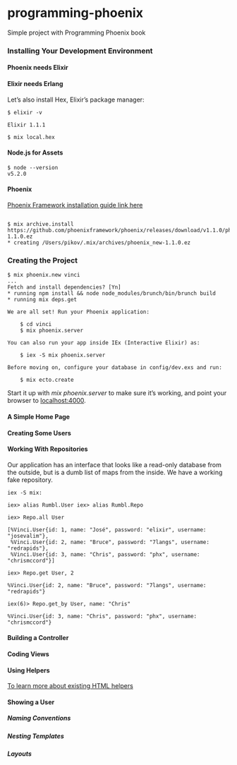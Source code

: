 # programming-phoenix
Simple project with Programming Phoenix book

### Installing Your Development Environment

#### Phoenix needs Elixir
#### Elixir needs Erlang

Let’s also install Hex, Elixir’s package manager:

```
$ elixir -v

Elixir 1.1.1
```
```
$ mix local.hex
```

#### Node.js for Assets

```
$ node --version
v5.2.0

```
#### Phoenix

[Phoenix Framework installation guide link here](http://www.phoenixframework.org/docs/installation)

```

$ mix archive.install https://github.com/phoenixframework/phoenix/releases/download/v1.1.0/phoenix_new-1.1.0.ez
* creating /Users/pikov/.mix/archives/phoenix_new-1.1.0.ez

```

### Creating the Project

```
$ mix phoenix.new vinci
...
Fetch and install dependencies? [Yn]
* running npm install && node node_modules/brunch/bin/brunch build
* running mix deps.get

We are all set! Run your Phoenix application:

    $ cd vinci
    $ mix phoenix.server

You can also run your app inside IEx (Interactive Elixir) as:

    $ iex -S mix phoenix.server

Before moving on, configure your database in config/dev.exs and run:

    $ mix ecto.create

```

Start it up with _mix phoenix.server_ to make sure it’s working, and point your browser to [localhost:4000](
http://localhost:4000/).

#### A Simple Home Page

#### Creating Some Users

#### Working With Repositories
Our application has an interface that looks like a read-only database from the outside, but is a dumb list of maps from the inside.
We have a working fake repository.

```
iex -S mix:

iex> alias Rumbl.User iex> alias Rumbl.Repo
```
```
iex> Repo.all User

[%Vinci.User{id: 1, name: "José", password: "elixir", username: "josevalim"},
 %Vinci.User{id: 2, name: "Bruce", password: "7langs", username: "redrapids"},
 %Vinci.User{id: 3, name: "Chris", password: "phx", username: "chrismccord"}]
```

```
iex> Repo.get User, 2

%Vinci.User{id: 2, name: "Bruce", password: "7langs", username: "redrapids"}

iex(6)> Repo.get_by User, name: "Chris"

%Vinci.User{id: 3, name: "Chris", password: "phx", username: "chrismccord"}
```

#### Building a Controller

#### Coding Views

#### Using Helpers

[To learn more about existing HTML helpers](http://hexdocs.pm/phoenix_html/Phoenix.HTML.html)

#### Showing a User
##### Naming Conventions
##### Nesting Templates
##### Layouts
